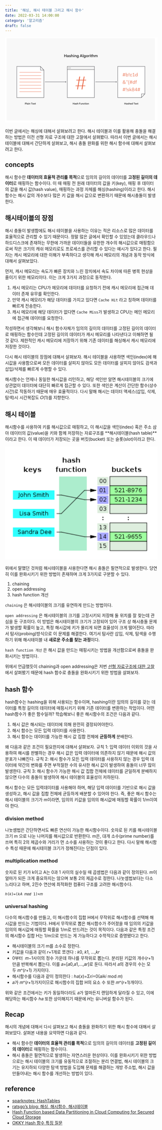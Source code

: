 ```yaml
---
title: '해싱, 해시 테이블 그리고 해시 함수'
date: 2022-03-31 14:00:00
category: '알고리즘'
draft: false
---
```


<div align="center">
  <img src="../../assets/Hash/Hash1.png">
</div>

이번 글에서는 해싱에 대해서 살펴보려고 한다. 해시 테이블과 이를 활용해 충돌을 해결하는 방법은 이전 선형 자료 구조에 대한 고찰에서 살펴봤다. 따라서 이번 글에서는 해시테이블에 대해서 간단하게 살펴보고, 해시 충돌 완화를 위한 해시 함수에 대해서 살펴보려고 한다.

## concepts

해시 함수란 **데이터의 효율적 관리를 목적**으로 임의의 길이의 데이터를 **고정된 길이의 데이터**로 매핑하는 함수이다. 이 때 매핑 전 원래 데이터의 값을 키(key), 매핑 후 데이터의 값을 해시 값(hash value), 매핑하는 과정 자체를 해싱(hashing)이라고 한다. 해시함수는 해시 값의 개수보다 많은 키 값을 해시 값으로 변환하기 때문에 해시충돌이 발생한다.

## 해시테이블의 장점

해시 충돌이 발생함에도 해시 테이블을 사용하는 이유는 적은 리소스로 많은 데이터를 효율적으로 관리할 수 있기 때문이다. 정말 많은 글에서 확인할 수 있었는데 클라우드나 하드디스크에 존재하는 무한에 가까운 데이터들을 유한한 개수의 해시값으로 매핑함으로써 작은 크기의 캐쉬 메모리로도 프로세스를 관리할 수 있다는 예시가 있다고 한다. 필자는 캐시 메모리에 대한 이해가 부족하다고 생각해 캐시 메모리의 개념과 동작 방식에 대해서 살펴보았다.

먼저, 캐시 메모리는 속도가 빠른 장치와 느린 장치에서 속도 차이에 따른 병목 현상을 줄이기 위한 메모리이다. 이는 크게 3가지 과정으로 동작한다.

1. 캐시 메모리는 CPU가 메모리에 데이터를 요청하기 전에 캐시 메모리에 접근해 데이터 존재 유무를 확인한다.
2. 만약 캐시 메모리가 해당 데이터를 가지고 있다면 `Cache Hit` 라고 칭하며 데이터를 빠르게 전송한다.
3. 캐시 메모리에 해당 데이터가 없다면 `Cache Miss`가 발생하고 CPU는 메인 메모리에 접근해 데이터를 요청한다.

작성하면서 생각해보니 해시 함수자체가 임의의 길이의 데이터를 고정된 길이의 데이터로 매핑하는 함수인데 고정된 길이의 데이터가 캐시 메모리를 나타낸다고 이해하면 될 것 같다. 제한적인 캐시 메모리에 저장하기 위해 기존 데이터를 해싱해서 캐시 메모리에 저장한 것이다.

다시 해시 테이블의 장점에 대해서 살펴보자. 해시 테이블을 사용하면 색인(index)에 해시값을 사용함으로써 모든 데이터를 살피지 않아도 모든 데이터를 살피지 않아도 검색과 삽입/삭제를 빠르게 수행할 수 있다.

해시함수는 언제나 동일한 해시값을 리턴하고, 해당 색인만 알면 해시테이블의 크기에 상관없이 데이터에 대단히 빠르게 접근할 수 있다. 또한 색인은 계산이 간단한 함수(상수시간)로 작동하기 때문에 매우 효율적이다. 다시 말해 해시는 데이터 액세스(삽입, 삭제, 탐색)시 시간복잡도 𝑂(1)를 지향한다.

## 해시 테이블

해시함수를 사용하여 키를 해시값으로 매핑하고, 이 해시값을 색인(index) 혹은 주소 삼아 데이터의 값(value)을 키와 함께 저장하는 자료구조를 **해시테이블(hash table)**이라고 한다. 이 때 데이터가 저장되는 곳을 버킷(bucket) 또는 슬롯(slot)이라고 한다.

<div align="center">
  <img src="../../assets/Hash/Hash2.png">
</div>

위에서 말했던 것처럼 해시테이블을 사용한다면 해시 충돌은 필연적으로 발생한다. 당연히 이를 완화시키기 위한 방법이 존재하며 크게 3가지로 구분할 수 있다.

1. chaining
2. open addressing
3. hash function 개선

`chaining` 은 해시테이블의 크기를 유연하게 만드는 방법이다.

`open addressing` 은 해시테이블의 크기를 고정시키되 저장해 둘 위치를 잘 찾는데 관심을 둔 구조이다. 이 방법은 해시테이블의 크기가 고정되어 있어 구조 상 해시충돌 문제가 발생할 확률이 높고, 특정 해시값에 키가 몰리게 되면 효율성이 크게 떨어진다. 따라서 탐사(probing)방식으로 이 문제를 해결한다. 여기서 탐사란 삽입, 삭제, 탐색을 수행하기 위해 해시테이블 내 **새로운 주소를 찾는 과정**이다.

`hash function 개선` 은 해시 값을 만드는 매핑시키는 방법을 개선함으로써 충돌을 완화시키는 방법이다.

위에서 언급했듯이 chaining과 open addressing은 저번 [선형 자료구조에 대한 고찰](https://ingong.github.io/%EC%9E%90%EB%A3%8C%EA%B5%AC%EC%A1%B0/%EC%9E%90%EB%A3%8C%EA%B5%AC%EC%A1%B0%EC%97%90%20%EB%8C%80%ED%95%9C%20%EA%B3%A0%EC%B0%B0/)에서 살펴봤기 때문에 hash 함수로 충돌을 완화시키기 위한 방법을 살펴보자.

## hash 함수

hash함수는 hashing을 위해 사용되는 함수이며, hashing이란 임의의 길이를 갖는 데이터를 특정 길이의 데이터에 매핑시키기 위해 기존 데이터를 변환하는 작업이다. 어떤 hash함수가 좋은 함수일까? 학습해보니 좋은 해시함수의 조건은 다음과 같다.

1. 해시 값은 해시되는 데이터에 의해 완전히 결정되어야한다.
2. 해시 함수는 모든 입력 데이터를 사용한다.
3. 해시 함수는 데이터를 가능한 해시 값 집합 전체에 **균등하게** 분배한다.

왜 다음과 같은 조건이 필요한지에 대해서 살펴보자. 규칙 1: 입력 데이터 이외의 것을 사용하여 해시를 판별하는 경우 해시 값은 입력 데이터에 의존하지 않기 때문에 해시 값의 분포가 나빠진다. 규칙 2: 해시 함수가 모든 입력 데이터를 사용하지 않는 경우 입력 데이터에 약간의 변화를 주면 부적절한 수의 유사한 해시 값이 발생하여 충돌이 너무 많이 발생한다. 규칙 3: 해시 함수가 가능한 해시 값 집합 전체에 데이터를 균일하게 분배하지 않으면 다수의 충돌이 발생하여 해시 테이블의 효율성이 저하된다.

해시 함수는 모든 입력데이터를 사용해야 하며, 해당 입력 데이터를 기반으로 해시 값을 생성하고, 해시 값을 집합 전체에 균등하게 배분할 수 있어야 한다. 즉, 좋은 해시 함수는 해시 테이블의 크기가 m이라면, 임의의 키값을 임의의 해시값에 매핑할 확률이 1/m이여야 한다.

### division method

나눗셈법은 간단하면서도 빠른 연산이 가능한 해시함수이다. 숫자로 된 키를 해시테이블 크기 m 으로 나눈 나머지를 해시값으로 반환한다. m은, 대개 소수(prime number)를 쓰며 특히 2의 제곱수와 거리가 먼 소수를 사용하는 것이 좋다고 한다. 다시 말해 해시함수 특성 때문에 해시테이블 크기가 정해진다는 단점이 있다.

### multiplication method

숫자로 된 키가 k이고 A는 0과 1 사이의 실수일 때 곱셈법은 다음과 같이 정의된다. m이 얼마가 되든 크게 중요하지는 않으며 보통 2의 제곱수로 정한다. 나눗셈법보다는 다소 느리다고 하며, 2진수 연산에 최적화한 컴퓨터 구조를 고려한 해시함수다.

```tsx
ℎ(𝑘)=(𝑘𝐴 𝑚𝑜𝑑 1)×𝑚
```

### universal hashing

다수의 해시함수를 만들고, 이 해시함수의 집합 H에서 무작위로 해시함수를 선택해 해시값을 만드는 기법이다. H에서 무작위로 뽑은 해시함수가 주어졌을 때 임의의 키값을 임의의 해시값에 매핑할 확률을 1/m로 만드려는 것이 목적이다. 다음과 같은 특정 조건의 해시함수 집합 H는 1/m으로 만드는 게 가능하다고 수학적으로 증명됐다고 한다.

- 해시테이블의 크기 m를 소수로 정한다.
- 키값을 다음과 같이 𝑟+1개로 쪼갠다 : 𝑘0, 𝑘1, …,𝑘𝑟
- 0부터  𝑚−1사이의 정수 가운데 하나를 무작위로 뽑는다. 분리된 키값의 개수(𝑟+1)만큼 반복해서 뽑는다. 이를 𝑎=[𝑎0,𝑎1,…,𝑎𝑟]로 둔다. 따라서 𝑎의 경우의 수는 모두 𝑚^(𝑟+1) 가지이다.
- 해시함수를 다음과 같이 정의한다 : ℎ𝑎(𝑥)=Σ𝑟𝑖=0(𝑎𝑖𝑘𝑖 mod 𝑚)
- 𝑎가 𝑚^(𝑟+1)가지이므로 해시함수의 집합 H의 요소 수 또한 𝑚^(𝑟+1)개이다.

위와 같은 조건에서는 키가 동일하더라도 𝑎가 얼마든지 랜덤하게 달라질 수 있고, 이에 해당하는 해시함수 ℎ𝑎 또한 상이해지기 때문에 𝐻는 유니버설 함수가 된다.

## Recap

해시의 개념에 대해서 다시 살펴보고 해시 충돌을 완화하기 위한 해시 함수에 대해서 살펴보았다. 살펴본 내용을 요약하면 다음과 같다.

- 해시 함수란 **데이터의 효율적 관리를 목적**으로 임의의 길이의 데이터를 **고정된 길이의 데이터**로 매핑하는 함수이다.
- 해시 충돌은 필연적으로 발생하는 자연스러운 현상이다. 이를 완화시키기 위한 방법으로는 해시 테이블의 크기를 유동적으로 조절하는 분리 연결법, 해시 테이블의 크기는 유지하되 다양한 탐색 방법을 도입해 문제를 해결하는 개방 주소법, 해시 값을 만들어내는 해시 함수를 개선하는 방법이 있다.

## reference

- [sparknotes: HashTables](https://www.sparknotes.com/cs/searching/hashtables/section2/)
- [ratsgo’s blog: 해싱, 해시함수, 해시테이블](https://ratsgo.github.io/data%20structure&algorithm/2017/10/25/hash/)
- [Hash Function based Data Partitioning in Cloud Computing for
  Secured Cloud Storage](https://www.researchgate.net/publication/318880320_Hash_Function_based_Data_Partitioning_in_Cloud_Computing_for_Secured_Cloud_Storage)
- [OKKY Hash 함수 특징 질문](https://okky.kr/article/882510)
